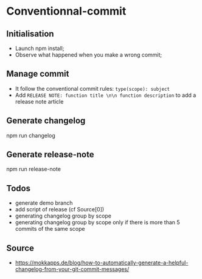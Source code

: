 # Conventionnal-commit

## Initialisation

- Launch npm install;
- Observe what happened when you make a wrong commit;

## Manage commit

- It follow the conventional commit rules: `type(scope): subject`
- Add `RELEASE NOTE: function title \n\n function description` to add a release note article

## Generate changelog

npm run changelog

## Generate release-note

npm run release-note

## Todos

- generate demo branch
- add script of release (cf Source[0])
- generating changelog group by scope
- generating changelog group by scope only if there is more than 5 commits of the same scope

## Source

- https://mokkapps.de/blog/how-to-automatically-generate-a-helpful-changelog-from-your-git-commit-messages/
